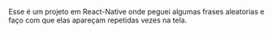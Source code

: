 Esse é um projeto em React-Native onde peguei algumas frases aleatorias e faço com que elas apareçam repetidas vezes na tela.
